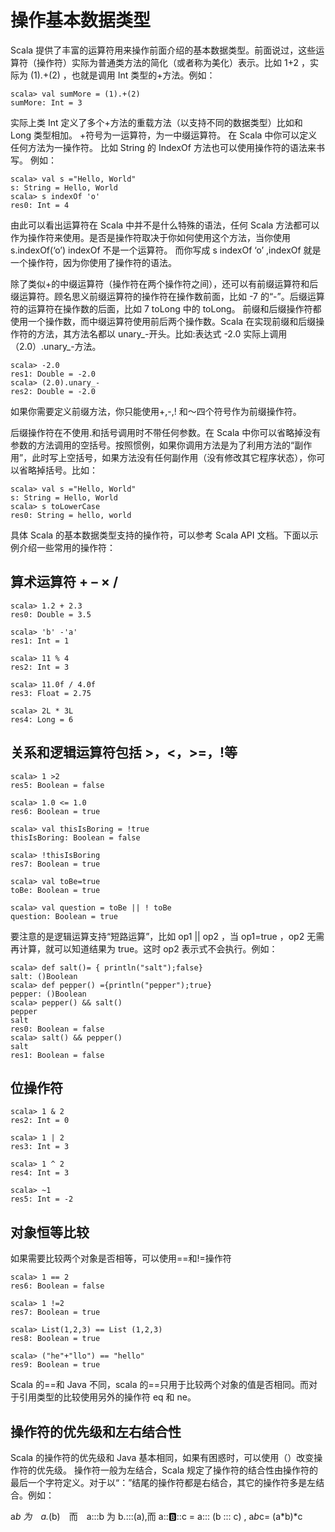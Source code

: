 # 操作基本数据类型 #

Scala 提供了丰富的运算符用来操作前面介绍的基本数据类型。前面说过，这些运算符（操作符）实际为普通类方法的简化（或者称为美化）表示。比如 1+2 ，实际为 (1).+(2) ，也就是调用 Int 类型的+方法。例如：

```
scala> val sumMore = (1).+(2)
sumMore: Int = 3
```

实际上类 Int 定义了多个+方法的重载方法（以支持不同的数据类型）比如和 Long 类型相加。
+符号为一运算符，为一中缀运算符。 在 Scala 中你可以定义任何方法为一操作符。 比如 String 的 IndexOf 方法也可以使用操作符的语法来书写。 例如：

```
scala> val s ="Hello, World"
s: String = Hello, World
scala> s indexOf 'o'
res0: Int = 4
```

由此可以看出运算符在 Scala 中并不是什么特殊的语法，任何 Scala 方法都可以作为操作符来使用。是否是操作符取决于你如何使用这个方法，当你使用 s.indexOf(‘o’) indexOf 不是一个运算符。 而你写成 s indexOf ‘o’ ,indexOf 就是一个操作符，因为你使用了操作符的语法。

除了类似+的中缀运算符（操作符在两个操作符之间），还可以有前缀运算符和后缀运算符。顾名思义前缀运算符的操作符在操作数前面，比如 -7 的“-”。后缀运算符的运算符在操作数的后面，比如 7 toLong 中的 toLong。 前缀和后缀操作符都使用一个操作数，而中缀运算符使用前后两个操作数。Scala 在实现前缀和后缀操作符的方法，其方法名都以 unary\_-开头。比如:表达式 -2.0 实际上调用 （2.0）.unary_-方法。

```
scala> -2.0
res1: Double = -2.0
scala> (2.0).unary_-
res2: Double = -2.0
```

如果你需要定义前缀方法，你只能使用+,-,! 和～四个符号作为前缀操作符。

后缀操作符在不使用.和括号调用时不带任何参数。在 Scala 中你可以省略掉没有参数的方法调用的空括号。按照惯例，如果你调用方法是为了利用方法的“副作用”，此时写上空括号，如果方法没有任何副作用（没有修改其它程序状态），你可以省略掉括号。比如：

```
scala> val s ="Hello, World"
s: String = Hello, World
scala> s toLowerCase
res0: String = hello, world
```

具体 Scala 的基本数据类型支持的操作符，可以参考 Scala API 文档。下面以示例介绍一些常用的操作符：

## 算术运算符 + – × / ##

```
scala> 1.2 + 2.3
res0: Double = 3.5
```

```
scala> 'b' -'a'
res1: Int = 1
```

```
scala> 11 % 4
res2: Int = 3
```

```
scala> 11.0f / 4.0f
res3: Float = 2.75
```

```
scala> 2L * 3L
res4: Long = 6
```

## 关系和逻辑运算符包括 >，<，>=，!等 ##

```
scala> 1 >2
res5: Boolean = false
```

```
scala> 1.0 <= 1.0
res6: Boolean = true
```

```
scala> val thisIsBoring = !true
thisIsBoring: Boolean = false
```

```
scala> !thisIsBoring
res7: Boolean = true
```

```
scala> val toBe=true
toBe: Boolean = true
```

```
scala> val question = toBe || ! toBe
question: Boolean = true
```

要注意的是逻辑运算支持“短路运算”，比如 op1 || op2 ，当 op1=true ，op2 无需再计算，就可以知道结果为 true。这时 op2 表示式不会执行。例如：

```
scala> def salt()= { println("salt");false}
salt: ()Boolean
scala> def pepper() ={println("pepper");true}
pepper: ()Boolean
scala> pepper() && salt()
pepper
salt
res0: Boolean = false
scala> salt() && pepper()
salt
res1: Boolean = false
```

## 位操作符 ##

```
scala> 1 & 2
res2: Int = 0
```

```
scala> 1 | 2
res3: Int = 3
```

```
scala> 1 ^ 2
res4: Int = 3
```

```
scala> ~1
res5: Int = -2
```


## 对象恒等比较 ##
 
如果需要比较两个对象是否相等，可以使用==和!=操作符

```
scala> 1 == 2
res6: Boolean = false
```

```
scala> 1 !=2
res7: Boolean = true
```

```
scala> List(1,2,3) == List (1,2,3)
res8: Boolean = true
```

```
scala> ("he"+"llo") == "hello"
res9: Boolean = true
```


Scala 的==和 Java 不同，scala 的==只用于比较两个对象的值是否相同。而对于引用类型的比较使用另外的操作符 eq 和 ne。

## 操作符的优先级和左右结合性 ##

Scala 的操作符的优先级和 Java 基本相同，如果有困惑时，可以使用（）改变操作符的优先级。 操作符一般为左结合，Scala 规定了操作符的结合性由操作符的最后一个字符定义。对于以“：”结尾的操作符都是右结合，其它的操作符多是左结合。例如： 


a*b 为　a.*(b)　而　a:::b 为 b.:::(a),而 a:::b:::c = a::: (b ::: c) , a*b*c= (a*b)*c
